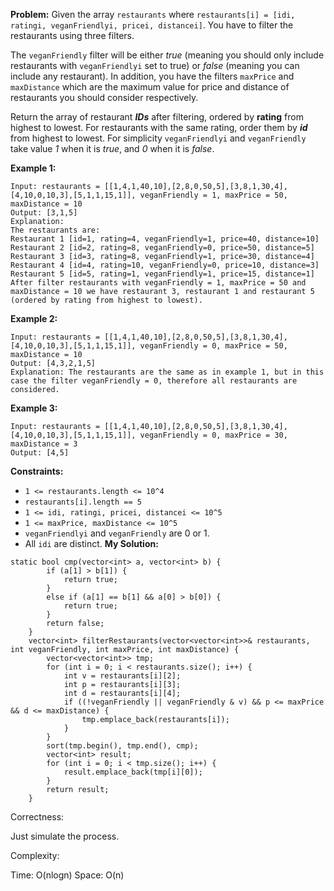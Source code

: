 **Problem:**
Given the array `restaurants` where  `restaurants[i] = [idi, ratingi, veganFriendlyi, pricei, distancei]`. You have to filter the restaurants using three filters.

The `veganFriendly` filter will be either *true* (meaning you should only include restaurants with `veganFriendlyi` set to true) or *false* (meaning you can include any restaurant). In addition, you have the filters `maxPrice` and `maxDistance` which are the maximum value for price and distance of restaurants you should consider respectively.

Return the array of restaurant ***IDs*** after filtering, ordered by **rating** from highest to lowest. For restaurants with the same rating, order them by ***id*** from highest to lowest. For simplicity `veganFriendlyi` and `veganFriendly` take value *1* when it is *true*, and *0* when it is *false*.

 

**Example 1:**

```
Input: restaurants = [[1,4,1,40,10],[2,8,0,50,5],[3,8,1,30,4],[4,10,0,10,3],[5,1,1,15,1]], veganFriendly = 1, maxPrice = 50, maxDistance = 10
Output: [3,1,5] 
Explanation: 
The restaurants are:
Restaurant 1 [id=1, rating=4, veganFriendly=1, price=40, distance=10]
Restaurant 2 [id=2, rating=8, veganFriendly=0, price=50, distance=5]
Restaurant 3 [id=3, rating=8, veganFriendly=1, price=30, distance=4]
Restaurant 4 [id=4, rating=10, veganFriendly=0, price=10, distance=3]
Restaurant 5 [id=5, rating=1, veganFriendly=1, price=15, distance=1] 
After filter restaurants with veganFriendly = 1, maxPrice = 50 and maxDistance = 10 we have restaurant 3, restaurant 1 and restaurant 5 (ordered by rating from highest to lowest). 
```

**Example 2:**

```
Input: restaurants = [[1,4,1,40,10],[2,8,0,50,5],[3,8,1,30,4],[4,10,0,10,3],[5,1,1,15,1]], veganFriendly = 0, maxPrice = 50, maxDistance = 10
Output: [4,3,2,1,5]
Explanation: The restaurants are the same as in example 1, but in this case the filter veganFriendly = 0, therefore all restaurants are considered.
```

**Example 3:**

```
Input: restaurants = [[1,4,1,40,10],[2,8,0,50,5],[3,8,1,30,4],[4,10,0,10,3],[5,1,1,15,1]], veganFriendly = 0, maxPrice = 30, maxDistance = 3
Output: [4,5]
```

 

**Constraints:**

- `1 <= restaurants.length <= 10^4`
- `restaurants[i].length == 5`
- `1 <= idi, ratingi, pricei, distancei <= 10^5`
- `1 <= maxPrice, maxDistance <= 10^5`
- `veganFriendlyi` and `veganFriendly` are 0 or 1.
- All `idi` are distinct.
**My Solution:**
```
static bool cmp(vector<int> a, vector<int> b) {
        if (a[1] > b[1]) {
            return true;
        }
        else if (a[1] == b[1] && a[0] > b[0]) {
            return true;
        }
        return false;
    }
    vector<int> filterRestaurants(vector<vector<int>>& restaurants, int veganFriendly, int maxPrice, int maxDistance) {
        vector<vector<int>> tmp;
        for (int i = 0; i < restaurants.size(); i++) {
            int v = restaurants[i][2];
            int p = restaurants[i][3];
            int d = restaurants[i][4];
            if ((!veganFriendly || veganFriendly & v) && p <= maxPrice && d <= maxDistance) {
                tmp.emplace_back(restaurants[i]);
            }
        }
        sort(tmp.begin(), tmp.end(), cmp);
        vector<int> result;
        for (int i = 0; i < tmp.size(); i++) {
            result.emplace_back(tmp[i][0]);
        }
        return result;
    }
```
Correctness:

Just simulate the process.

Complexity:

Time: O(nlogn)
Space: O(n)